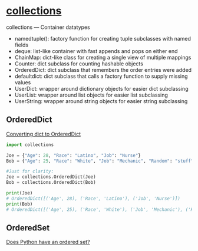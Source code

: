 # [collections](https://docs.python.org/3/library/collections.html)

collections — Container datatypes

- namedtuple(): factory function for creating tuple subclasses with named fields  
- deque: list-like container with fast appends and pops on either end  
- ChainMap: dict-like class for creating a single view of multiple mappings  
- Counter: dict subclass for counting hashable objects  
- OrderedDict: dict subclass that remembers the order entries were added  
- defaultdict: dict subclass that calls a factory function to supply missing values  
- UserDict: wrapper around dictionary objects for easier dict subclassing  
- UserList: wrapper around list objects for easier list subclassing  
- UserString: wrapper around string objects for easier string subclassing  

## OrderedDict

[Converting dict to OrderedDict](https://stackoverflow.com/questions/15711755/converting-dict-to-ordereddict)

```Python
import collections

Joe = {"Age": 28, "Race": "Latino", "Job": "Nurse"}
Bob = {"Age": 25, "Race": "White", "Job": "Mechanic", "Random": "stuff"}

#Just for clarity:
Joe = collections.OrderedDict(Joe)
Bob = collections.OrderedDict(Bob)

print(Joe)
# OrderedDict([('Age', 28), ('Race', 'Latino'), ('Job', 'Nurse')])
print(Bob)
# OrderedDict([('Age', 25), ('Race', 'White'), ('Job', 'Mechanic'), ('Random', 'stuff')])
```

## OrderedSet

[Does Python have an ordered set?](https://stackoverflow.com/questions/1653970/does-python-have-an-ordered-set)